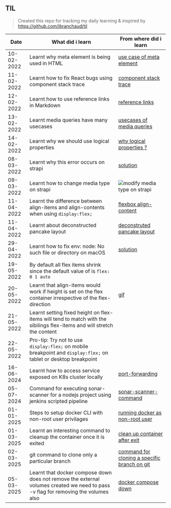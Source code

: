 ## TIL

> Created this repo for tracking my daily learning & inspired by https://github.com/jbranchaud/til

[use case of meta element]: https://web.dev/learn/design/intro/#a-meta-element-for-viewport
[component stack trace]: https://reactjs.org/blog/2017/07/26/error-handling-in-react-16.html#component-stack-traces
[reference links]: https://www.markdownguide.org/basic-syntax/#reference-style-links
[usecases of media queries]: https://web.dev/learn/design/media-queries/#target-different-types-of-output
[why logical properties ?]: https://web.dev/learn/design/internationalization/#logical-properties
[solution]: https://github.com/strapi/strapi/issues/4289
[modify media type on strapi]: <img width="920" alt="image" src="https://user-images.githubusercontent.com/37110560/157438193-20d57f6e-0f2f-4147-b0eb-8c5f5bf9ef08.png">
[flexbox align-content]: https://stackoverflow.com/a/45713137
[deconstruted pancake layout]: https://web.dev/one-line-layouts/#02.-the-deconstructed-pancake:-flex:-lessgrowgreater-lessshrinkgreater-lessbasewidthgreater
[solution]: https://github.com/ohmyzsh/ohmyzsh/issues/6257
[gif]: https://user-images.githubusercontent.com/37110560/169641930-440d82d0-3226-4acd-99b6-ca9eb65543c1.mov
[port-forwarding]: https://kubernetes.io/docs/tasks/access-application-cluster/port-forward-access-application-cluster/#forward-a-local-port-to-a-port-on-the-pod
[sonar-scanner-command]: https://docs.sonarsource.com/sonarqube/latest/analyzing-source-code/scanners/sonarscanner-for-npm/using-the-sonarscanner-for-npm/#command-line
[running docker as non-root user]: https://docs.docker.com/engine/install/linux-postinstall/
[clean up container after exit]: https://docs.docker.com/reference/cli/docker/container/run/#rm
[command for cloning a specific branch on git]: https://stackoverflow.com/a/1911126
[docker compose down]: https://docs.docker.com/reference/cli/docker/compose/down/

| Date        | What did i learn | From where did i learn | 
| ----------- | ---------------- | ---------------------- |
| 10-02-2022  | Learnt why meta element is being used in HTML | [use case of meta element]  |
| 11-02-2022  | Learnt how to fix React bugs using component stack trace | [component stack trace] |
| 12-02-2022  | Learnt how to use reference links in Markdown | [reference links] |
| 13-02-2022  | Learnt media queries have many usecases | [usecases of media queries] |
| 14-02-2022  | Learnt why we should use logical properties | [why logical properties ?] | 
| 08-03-2022  | Learnt why this error occurs on strapi | [solution] |
| 09-03-2022  | Learnt how to change media type on strapi | ![modify media type on strapi] |
| 11-04-2022  | Learnt the difference between align-items and align-contents when using `display:flex;` | [flexbox align-content] |
| 11-04-2022  | Learnt about deconstructed pancake layout | [deconstruted pancake layout] |
| 29-04-2022  | Learnt how to fix env: node: No such file or directory on macOS | [solution] |
| 19-05-2022  | By default all flex items shrink since the default value of is `flex: 0 1 auto` | |
| 20-05-2022  | Learnt that align-items would work if height is set on the flex container irrespective of the flex-direction | [gif] |
| 21-05-2022  | Learnt setting fixed height on flex-items will tend to match with the sibilings flex-items and will stretch the content | |
| 22-05-2022  | Pro-tip: Try not to use `display:flex;` on mobile breakpoint and `display:flex;` on tablet or desktop breakpoint | |
| 16-06-2024  | Learnt how to access service exposed on K8s cluster locally | [port-forwarding] | |
| 05-07-2024  | Command for executing sonar-scanner for a nodejs project using jenkins scripted pipeline | [sonar-scanner-command] | |
| 01-01-2025  | Steps to setup docker CLI with non-root user privilages | [running docker as non-root user] | |
| 01-03-2025  | Learnt an interesting command to cleanup the container once it is exited | [clean up container after exit] |
| 02-03-2025  | git command to clone only a particular branch | [command for cloning a specific branch on git] |
| 05-03-2025  | Learnt that docker compose down does not remove the external volumes created we need to pass -v flag for removing the volumes also | [docker compose down]


